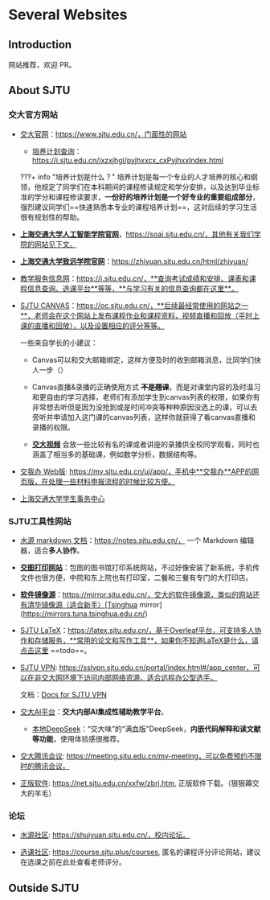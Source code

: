 # Several Websites

## Introduction

网站推荐，欢迎 PR。

## About SJTU

### 交大官方网站

- [交大官网](https://www.sjtu.edu.cn/)：https://www.sjtu.edu.cn/，门面性的网站

    - [培养计划查询](https://i.sjtu.edu.cn/jxzxjhgl/pyjhxxcx_cxPyjhxxIndex.html)：https://i.sjtu.edu.cn/jxzxjhgl/pyjhxxcx_cxPyjhxxIndex.html

    ???+ info "培养计划是什么？"
        培养计划是每一个专业的人才培养的核心和纲领，他规定了同学们在本科期间的课程修读规定和学分安排，以及达到毕业标准的学分和课程修读要求，**一份好的培养计划是一个好专业的重要组成部分**，强烈建议同学们==快速熟悉本专业的课程培养计划==，这对后续的学习生活很有规划性的帮助。

- [**上海交通大学人工智能学院官网**](https://soai.sjtu.edu.cn/)，https://soai.sjtu.edu.cn/，其他有关我们学院的网站见下文。

- [**上海交通大学致远学院官网**](https://zhiyuan.sjtu.edu.cn/html/zhiyuan/)：https://zhiyuan.sjtu.edu.cn/html/zhiyuan/

- [教学服务信息网](https://i.sjtu.edu.cn/)：https://i.sjtu.edu.cn/，**查询考试成绩和安排、课表和课程信息查询、选课平台**等等，**与学习有关的信息查询都在这里**。

- [SJTU CANVAS](https://oc.sjtu.edu.cn/)：https://oc.sjtu.edu.cn/，**后续最经常使用的网站之一**，老师会在这个网站上发布课程作业和课程资料，视频直播和回放（平时上课的直播和回放），以及设置相应的评分等等。

    一些来自学长的小建议：
    
    - Canvas可以和交大邮箱绑定，这样方便及时的收到邮箱消息，比同学们快人一步（）

    - Canvas直播&录播的正确使用方式 ~~**不是翘课**~~，而是对课堂内容的及时温习和更自由的学习选择，老师们有添加学生到canvas列表的权限，如果你有非常想去听但是因为没抢到或是时间冲突等种种原因没选上的课，可以去旁听并申请加入这门课的canvas列表，这样你就获得了看canvas直播和录播的权限。

    - [**交大视频**](https://oc.sjtu.edu.cn/accounts/1/external_tools/3136?launch_type=global_navigation) 会放一些比较有名的课或者讲座的录播供全校同学观看，同时也涵盖了相当多的基础课，例如数学分析，数据结构等。


- [交我办 Web版](https://my.sjtu.edu.cn/ui/app/): https://my.sjtu.edu.cn/ui/app/，手机中**交我办**APP的网页版，在处理一些材料申报流程的时候比较方便。

- [上海交通大学学生事务中心](https://affairs.sjtu.edu.cn/)


### SJTU工具性网站

- [水源 markdown 文档](https://notes.sjtu.edu.cn/)：https://notes.sjtu.edu.cn/， 一个 Markdown 编辑器，适合**多人协作**。

- [**交图打印网站**](http://eprint.lib.sjtu.edu.cn/client/help.html)：包图的图书馆打印系统网站，不过好像安装了新系统，手机传文件也很方便，中院和东上院也有打印室，二餐和三餐有专门的大打印店。

- [**软件镜像源**](https://mirror.sjtu.edu.cn/)：https://mirror.sjtu.edu.cn/，交大的软件镜像源，类似的网站还有清华镜像源（适合新手）[Tsinghua mirror](https://mirrors.tuna.tsinghua.edu.cn/)

- [SJTU LaTeX](https://latex.sjtu.edu.cn/)：https://latex.sjtu.edu.cn/，基于Overleaf平台，可支持多人协作和存储服务，**常用的论文和写作工具**，如果你不知道LaTeX是什么，请点击这里 ==todo==。<!-- todo add link for latex -->

- [SJTU VPN](https://sslvpn.sjtu.edu.cn/portal/index.html#/app_center): https://sslvpn.sjtu.edu.cn/portal/index.html#/app_center，可以在非交大网环境下访问内部网络资源，适合远程办公型选手。

    文档：[Docs for SJTU VPN](https://net.sjtu.edu.cn/wlfw/VPN.htm)

- [交大AI平台](https://my.sjtu.edu.cn/ai/ui/worktable)：**交大内部AI集成性辅助教学平台**。

    - [本地DeepSeek](https://chat.sjtu.edu.cn/)：“交大味”的“满血版”DeepSeek，**内嵌代码解释和读文献等功能**，使用体验感很推荐。

- [交大腾讯会议](https://meeting.sjtu.edu.cn/my-meeting): https://meeting.sjtu.edu.cn/my-meeting，可以免费预约不限时的腾讯会议。

- [正版软件](https://net.sjtu.edu.cn/xxfw/zbrj.htm): https://net.sjtu.edu.cn/xxfw/zbrj.htm, 正版软件下载。（狠狠薅交大的羊毛）

### 论坛

- [水源社区](https://shuiyuan.sjtu.edu.cn/): https://shuiyuan.sjtu.edu.cn/，校内论坛。

- [选课社区](https://course.sjtu.plus/courses): https://course.sjtu.plus/courses, 匿名的课程评分评论网站，建议在选课之前在此处查看老师评分。

## Outside SJTU

<!-- todo to be done -->